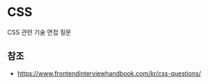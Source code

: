 # CSS #

CSS 관련 기술 면접 질문

## 참조 ##

- <https://www.frontendinterviewhandbook.com/kr/css-questions/>
